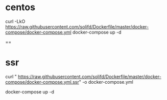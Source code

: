 
centos
==
curl -LkO  https://raw.githubusercontent.com/solifd/Dockerfile/master/docker-compose/docker-compose.yml 
docker-compose up -d

==

ssr
==

curl " https://raw.githubusercontent.com/solifd/Dockerfile/master/docker-compose/docker-compose.yml.ssr" -o docker-compose.yml

docker-compose up -d   
